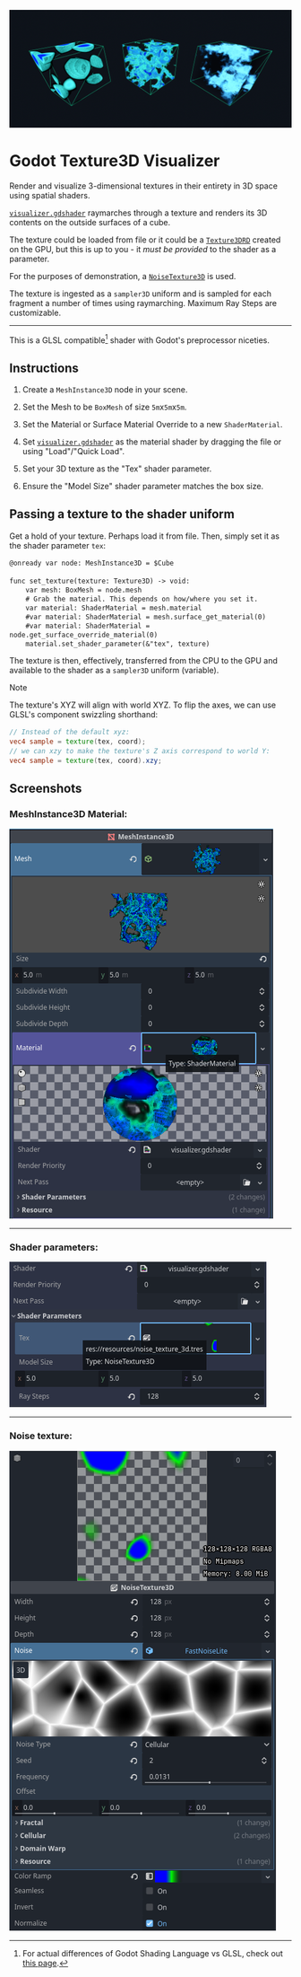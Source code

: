 ![Godot Texture3D Visualizer](/assets/hero.png)

# Godot Texture3D Visualizer

Render and visualize 3-dimensional textures in their entirety in 3D space using spatial shaders.

[`visualizer.gdshader`](visualizer.gdshader) raymarches through a texture and renders its 3D contents on the outside surfaces of a cube.

The texture could be loaded from file or it could be a [`Texture3DRD`](https://docs.godotengine.org/en/stable/classes/class_texture3drd.html) created on the GPU, but this is up to you - it _must be provided_ to the shader as a parameter.

For the purposes of demonstration, a [`NoiseTexture3D`](https://docs.godotengine.org/en/stable/classes/class_noisetexture3d.html) is used.

The texture is ingested as a `sampler3D` uniform and is sampled for each fragment a number of times using raymarching. Maximum Ray Steps are customizable.

---

This is a GLSL compatible[^1] shader with Godot's preprocessor niceties.

[^1]: For actual differences of Godot Shading Language vs GLSL, check out [this page](https://docs.godotengine.org/en/stable/tutorials/shaders/converting_glsl_to_godot_shaders.html#doc-converting-glsl-to-godot-shaders).

## Instructions

1. Create a `MeshInstance3D` node in your scene.

2. Set the Mesh to be `BoxMesh` of size `5m`x`5m`x`5m`.

3. Set the Material or Surface Material Override to a new `ShaderMaterial`.

4. Set [`visualizer.gdshader`](visualizer.gdshader) as the material shader by dragging the file or using "Load"/"Quick Load".

5. Set your 3D texture as the "Tex" shader parameter.

6. Ensure the "Model Size" shader parameter matches the box size.

## Passing a texture to the shader uniform

Get a hold of your texture. Perhaps load it from file. Then, simply set it as the shader parameter `tex`:

```gdscript
@onready var node: MeshInstance3D = $Cube

func set_texture(texture: Texture3D) -> void:
	var mesh: BoxMesh = node.mesh
	# Grab the material. This depends on how/where you set it.
	var material: ShaderMaterial = mesh.material
	#var material: ShaderMaterial = mesh.surface_get_material(0)
	#var material: ShaderMaterial = node.get_surface_override_material(0)
	material.set_shader_parameter(&"tex", texture)
```

The texture is then, effectively, transferred from the CPU to the GPU and available to the shader as a `sampler3D` uniform (variable).

> [!NOTE]
> The texture's XYZ will align with world XYZ. To flip the axes, we can use GLSL's component swizzling shorthand:
>
> ```glsl
> // Instead of the default xyz:
> vec4 sample = texture(tex, coord);
> // we can xzy to make the texture's Z axis correspond to world Y:
> vec4 sample = texture(tex, coord).xzy;
> ```

## Screenshots

### MeshInstance3D Material:

![Screenshots of MeshInstance3D Material](/assets/mesh_instance_3d.png)

---

### Shader parameters:

![Screenshots of Shader Parameters](/assets/shader_parameters.png)

---

### Noise texture:

![Screenshots of NoiseTexture3D](/assets/noise_texture_3d.png)
